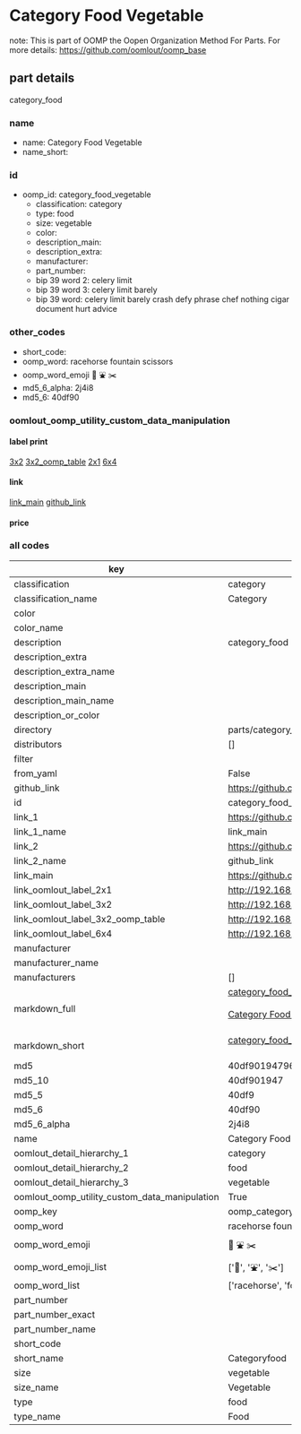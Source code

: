 # Category Food Vegetable  

note: This is part of OOMP the Oopen Organization Method For Parts. For more details: https://github.com/oomlout/oomp_base

##  part details



category_food

### name
* name: Category Food Vegetable
* name_short: 
### id
* oomp_id: category_food_vegetable
  * classification: category
  * type: food
  * size: vegetable
  * color: 
  * description_main: 
  * description_extra: 
  * manufacturer: 
  * part_number: 
  * bip 39 word 2: celery limit
  * bip 39 word 3: celery limit barely
  * bip 39 word: celery limit barely crash defy phrase chef nothing cigar document hurt advice

### other_codes
* short_code: 
* oomp_word: racehorse fountain scissors
* oomp_word_emoji :racehorse: :fountain: :scissors:
* md5_6_alpha: 2j4i8
* md5_6: 40df90






### oomlout_oomp_utility_custom_data_manipulation
#### label print
[3x2](http://192.168.1.245:1112/?label=oomp%202j4i8)
[3x2_oomp_table](http://192.168.1.107:1112/?label=oomp%202j4i8)
[2x1](http://192.168.1.242:1112/?label=oomp%202j4i8)
[6x4](http://192.168.1.55:1112/?label=oomp%202j4i8)    

#### link

[link_main](https://github.com/oomlout/oomlout_oomp_current_version_messy/tree/main/parts/category_food_vegetable) [github_link](https://github.com/oomlout/oomlout_oomp_part_src/tree/main/parts/category_food_vegetable)                             

#### price







### all codes 
| key | value |  
| --- | --- |  
| classification | category |  
| classification_name | Category |  
| color |  |  
| color_name |  |  
| description | category_food |  
| description_extra |  |  
| description_extra_name |  |  
| description_main |  |  
| description_main_name |  |  
| description_or_color |   |  
| directory | parts/category_food_vegetable |  
| distributors | [] |  
| filter |  |  
| from_yaml | False |  
| github_link | https://github.com/oomlout/oomlout_oomp_part_src/tree/main/parts/category_food_vegetable |  
| id | category_food_vegetable |  
| link_1 | https://github.com/oomlout/oomlout_oomp_current_version_messy/tree/main/parts/category_food_vegetable |  
| link_1_name | link_main |  
| link_2 | https://github.com/oomlout/oomlout_oomp_part_src/tree/main/parts/category_food_vegetable |  
| link_2_name | github_link |  
| link_main | https://github.com/oomlout/oomlout_oomp_current_version_messy/tree/main/parts/category_food_vegetable |  
| link_oomlout_label_2x1 | http://192.168.1.242:1112/?label=oomp%202j4i8 |  
| link_oomlout_label_3x2 | http://192.168.1.245:1112/?label=oomp%202j4i8 |  
| link_oomlout_label_3x2_oomp_table | http://192.168.1.107:1112/?label=oomp%202j4i8 |  
| link_oomlout_label_6x4 | http://192.168.1.55:1112/?label=oomp%202j4i8 |  
| manufacturer |  |  
| manufacturer_name |  |  
| manufacturers | [] |  
| markdown_full | [category_food_vegetable](https://github.com/oomlout/oomlout_oomp_current_version_messy/tree/main/parts/category_food_vegetable)<br>[](https://github.com/oomlout/oomlout_oomp_current_version_messy/tree/main/parts/category_food_vegetable)<br>[Category Food Vegetable](https://github.com/oomlout/oomlout_oomp_current_version_messy/tree/main/parts/category_food_vegetable)<br><br> |  
| markdown_short | [category_food_vegetable](https://github.com/oomlout/oomlout_oomp_current_version_messy/tree/main/parts/category_food_vegetable)<br><br> |  
| md5 | 40df90194796c4ea8f1cd32625207928 |  
| md5_10 | 40df901947 |  
| md5_5 | 40df9 |  
| md5_6 | 40df90 |  
| md5_6_alpha | 2j4i8 |  
| name | Category Food Vegetable |  
| oomlout_detail_hierarchy_1 | category |  
| oomlout_detail_hierarchy_2 | food |  
| oomlout_detail_hierarchy_3 | vegetable |  
| oomlout_oomp_utility_custom_data_manipulation | True |  
| oomp_key | oomp_category_food_vegetable |  
| oomp_word | racehorse fountain scissors |  
| oomp_word_emoji | :racehorse: :fountain: :scissors: |  
| oomp_word_emoji_list | [':racehorse:', ':fountain:', ':scissors:'] |  
| oomp_word_list | ['racehorse', 'fountain', 'scissors'] |  
| part_number |  |  
| part_number_exact |  |  
| part_number_name |  |  
| short_code |  |  
| short_name | Categoryfood |  
| size | vegetable |  
| size_name | Vegetable |  
| type | food |  
| type_name | Food |  
